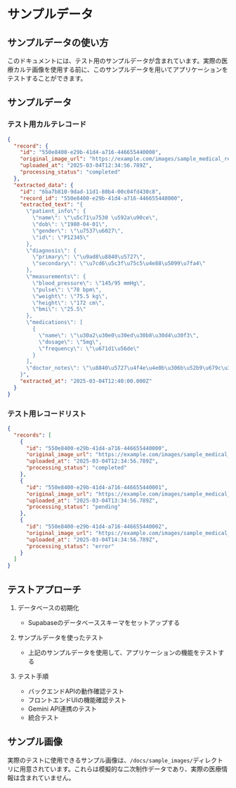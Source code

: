 # サンプルデータ

## サンプルデータの使い方

このドキュメントには、テスト用のサンプルデータが含まれています。実際の医療カルテ画像を使用する前に、このサンプルデータを用いてアプリケーションをテストすることができます。

## サンプルデータ

### テスト用カルテレコード

```json
{
  "record": {
    "id": "550e8400-e29b-41d4-a716-446655440000",
    "original_image_url": "https://example.com/images/sample_medical_record.jpg",
    "uploaded_at": "2025-03-04T12:34:56.789Z",
    "processing_status": "completed"
  },
  "extracted_data": {
    "id": "6ba7b810-9dad-11d1-80b4-00c04fd430c8",
    "record_id": "550e8400-e29b-41d4-a716-446655440000",
    "extracted_text": "{
      \"patient_info\": {
        \"name\": \"\u5c71\u7530 \u592a\u90ce\",
        \"dob\": \"1980-04-01\",
        \"gender\": \"\u7537\u6027\",
        \"id\": \"P12345\"
      },
      \"diagnosis\": {
        \"primary\": \"\u9ad8\u8840\u5727\",
        \"secondary\": \"\u7cd6\u5c3f\u75c5\u4e88\u5099\u7fa4\"
      },
      \"measurements\": {
        \"blood_pressure\": \"145/95 mmHg\",
        \"pulse\": \"78 bpm\",
        \"weight\": \"75.5 kg\",
        \"height\": \"172 cm\",
        \"bmi\": \"25.5\"
      },
      \"medications\": [
        {
          \"name\": \"\u30a2\u30e0\u30ed\u30b8\u30d4\u30f3\",
          \"dosage\": \"5mg\",
          \"frequency\": \"\u671d1\u56de\"
        }
      ],
      \"doctor_notes\": \"\u8840\u5727\u4f4e\u4e0b\u306b\u52b9\u679c\u304c\u898b\u3089\u308c\u308b\u304c\u3001\u751f\u6d3b\u7fd2\u6163\u306e\u6539\u5584\u304c\u5fc5\u8981\u3002\u904b\u52d5\u3068\u9699\u9593\u98df\u3092\u6e1b\u3089\u3059\u3088\u3046\u6307\u5c0e\u3002\"
    }",
    "extracted_at": "2025-03-04T12:40:00.000Z"
  }
}
```

### テスト用レコードリスト

```json
{
  "records": [
    {
      "id": "550e8400-e29b-41d4-a716-446655440000",
      "original_image_url": "https://example.com/images/sample_medical_record.jpg",
      "uploaded_at": "2025-03-04T12:34:56.789Z",
      "processing_status": "completed"
    },
    {
      "id": "550e8400-e29b-41d4-a716-446655440001",
      "original_image_url": "https://example.com/images/sample_medical_record2.jpg",
      "uploaded_at": "2025-03-04T13:34:56.789Z",
      "processing_status": "pending"
    },
    {
      "id": "550e8400-e29b-41d4-a716-446655440002",
      "original_image_url": "https://example.com/images/sample_medical_record3.jpg",
      "uploaded_at": "2025-03-04T14:34:56.789Z",
      "processing_status": "error"
    }
  ]
}
```

## テストアプローチ

1. データベースの初期化
   - Supabaseのデータベーススキーマをセットアップする

2. サンプルデータを使ったテスト
   - 上記のサンプルデータを使用して、アプリケーションの機能をテストする

3. テスト手順
   - バックエンドAPIの動作確認テスト
   - フロントエンドUIの機能確認テスト
   - Gemini API連携のテスト
   - 統合テスト

## サンプル画像

実際のテストに使用できるサンプル画像は、`/docs/sample_images/`ディレクトリに用意されています。これらは模擬的な二次制作データであり、実際の医療情報は含まれていません。
